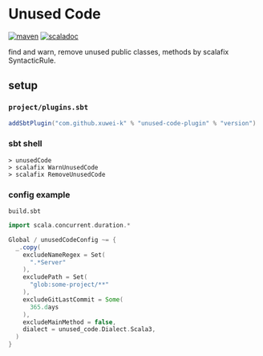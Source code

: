 # Unused Code

[![maven](https://img.shields.io/maven-central/v/com.github.xuwei-k/unused-code-scalafix_2.13)](https://search.maven.org/artifact/com.github.xuwei-k/unused-code-scalafix_2.13)
[![scaladoc](https://javadoc.io/badge2/com.github.xuwei-k/unused-code-scalafix_2.13/javadoc.svg)](https://javadoc.io/doc/com.github.xuwei-k/unused-code-scalafix_2.13/latest/unused_code/index.html)

find and warn, remove unused public classes, methods by scalafix SyntacticRule.

## setup

### `project/plugins.sbt`

```scala
addSbtPlugin("com.github.xuwei-k" % "unused-code-plugin" % "version")
```

### sbt shell

```
> unusedCode
> scalafix WarnUnusedCode
> scalafix RemoveUnusedCode
```

### config example

`build.sbt`

```scala
import scala.concurrent.duration.*

Global / unusedCodeConfig ~= {
  _.copy(
    excludeNameRegex = Set(
      ".*Server"
    ),
    excludePath = Set(
      "glob:some-project/**"
    ),
    excludeGitLastCommit = Some(
      365.days
    ),
    excludeMainMethod = false,
    dialect = unused_code.Dialect.Scala3,
  )
}
```
